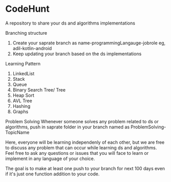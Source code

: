 # CodeHunt
A repository to share your ds and algorithms implementations


Branching structure
1. Create your saprate branch as name-programmingLangauge-jobrole eg, adil-kotlin-android
2. Keep updating your branch based on the ds implementations

Learning Pattern
1. LinkedList
2. Stack
3. Queue
4. Binary Search Tree/ Tree
5. Heap Sort
6. AVL Tree
7. Hashing
8. Graphs


Problem Solving
Whenever someone solves any problem related to ds or algorithms, push in saprate folder in your branch named as ProblemSolving-TopicName


Here, everyone will be learning independenly of each other, but we are free to discuss any problem that can occur while learning ds and algorithms. 
Feel free to ask any questions or issues that you will face to learn or implement in any language of your choice. 

The goal is to make at least one push to your branch for next 100 days even if it's just one function addition to your code. 
